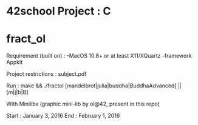 # 42school Project : C
# fract_ol

Requirement (built on) :
  -MacOS 10.8+ or at least X11/XQuartz
  -framework Appkit 

Project restrictions : subject.pdf

Run :
  make && ./fractol [mandelbrot|julia|buddha|BuddhaAdvanced] || [m|j|b|B]

With Minilibx (graphic mini-lib by ol@42, present in this repo)

Start : January 3, 2016
End : February 1, 2016
